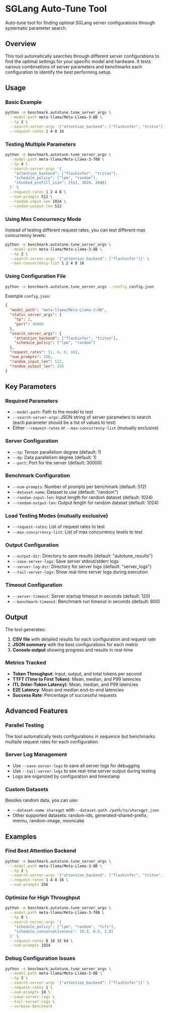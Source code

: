 # SGLang Auto-Tune Tool

Auto-tune tool for finding optimal SGLang server configurations through systematic parameter search.

## Overview

This tool automatically searches through different server configurations to find the optimal settings for your specific model and hardware. It tests various combinations of server parameters and benchmarks each configuration to identify the best performing setup.

## Usage

### Basic Example

```bash
python -m benchmark.autotune.tune_server_args \
  --model-path meta-llama/Meta-Llama-3-8B \
  --tp 2 \
  --search-server-args '{"attention_backend": ["flashinfer", "triton"]}' \
  --request-rates 1 4 8 16
```

### Testing Multiple Parameters

```bash
python -m benchmark.autotune.tune_server_args \
  --model-path meta-llama/Meta-Llama-3-70B \
  --tp 4 \
  --search-server-args '{
    "attention_backend": ["flashinfer", "triton"],
    "schedule_policy": ["lpm", "random"],
    "chunked_prefill_size": [512, 1024, 2048]
  }' \
  --request-rates 1 2 4 8 \
  --num-prompts 512 \
  --random-input-len 1024 \
  --random-output-len 512
```

### Using Max Concurrency Mode

Instead of testing different request rates, you can test different max concurrency levels:

```bash
python -m benchmark.autotune.tune_server_args \
  --model-path meta-llama/Meta-Llama-3-8B \
  --tp 2 \
  --search-server-args '{"attention_backend": ["flashinfer"]}' \
  --max-concurrency-list 1 2 4 8 16
```

### Using Configuration File

```bash
python -m benchmark.autotune.tune_server_args --config config.json
```

Example `config.json`:
```json
{
  "model_path": "meta-llama/Meta-Llama-3-8B",
  "static_server_args": {
    "tp": 2,
    "port": 30000
  },
  "search_server_args": {
    "attention_backend": ["flashinfer", "triton"],
    "schedule_policy": ["lpm", "random"]
  },
  "request_rates": [1, 4, 8, 16],
  "num_prompts": 256,
  "random_input_len": 512,
  "random_output_len": 256
}
```

## Key Parameters

### Required Parameters
- `--model-path`: Path to the model to test
- `--search-server-args`: JSON string of server parameters to search (each parameter should be a list of values to test)
- Either `--request-rates` or `--max-concurrency-list` (mutually exclusive)

### Server Configuration
- `--tp`: Tensor parallelism degree (default: 1)
- `--dp`: Data parallelism degree (default: 1)
- `--port`: Port for the server (default: 30000)

### Benchmark Configuration
- `--num-prompts`: Number of prompts per benchmark (default: 512)
- `--dataset-name`: Dataset to use (default: "random")
- `--random-input-len`: Input length for random dataset (default: 1024)
- `--random-output-len`: Output length for random dataset (default: 1024)

### Load Testing Modes (mutually exclusive)
- `--request-rates`: List of request rates to test
- `--max-concurrency-list`: List of max concurrency levels to test

### Output Configuration
- `--output-dir`: Directory to save results (default: "autotune_results")
- `--save-server-logs`: Save server stdout/stderr logs
- `--server-log-dir`: Directory for server logs (default: "server_logs")
- `--tail-server-logs`: Show real-time server logs during execution

### Timeout Configuration
- `--server-timeout`: Server startup timeout in seconds (default: 120)
- `--benchmark-timeout`: Benchmark run timeout in seconds (default: 600)

## Output

The tool generates:
1. **CSV file** with detailed results for each configuration and request rate
2. **JSON summary** with the best configurations for each metric
3. **Console output** showing progress and results in real-time

### Metrics Tracked
- **Token Throughput**: Input, output, and total tokens per second
- **TTFT (Time to First Token)**: Mean, median, and P99 latencies
- **ITL (Inter-Token Latency)**: Mean, median, and P99 latencies
- **E2E Latency**: Mean and median end-to-end latencies
- **Success Rate**: Percentage of successful requests

## Advanced Features

### Parallel Testing
The tool automatically tests configurations in sequence but benchmarks multiple request rates for each configuration.

### Server Log Management
- Use `--save-server-logs` to save all server logs for debugging
- Use `--tail-server-logs` to see real-time server output during testing
- Logs are organized by configuration and timestamp

### Custom Datasets
Besides random data, you can use:
- `--dataset-name sharegpt` with `--dataset-path /path/to/sharegpt.json`
- Other supported datasets: random-ids, generated-shared-prefix, mmmu, random-image, mooncake

## Examples

### Find Best Attention Backend
```bash
python -m benchmark.autotune.tune_server_args \
  --model-path meta-llama/Meta-Llama-3-8B \
  --tp 2 \
  --search-server-args '{"attention_backend": ["flashinfer", "triton", "trtllm_mha"]}' \
  --request-rates 1 4 8 16 \
  --num-prompts 256
```

### Optimize for High Throughput
```bash
python -m benchmark.autotune.tune_server_args \
  --model-path meta-llama/Meta-Llama-3-70B \
  --tp 8 \
  --search-server-args '{
    "schedule_policy": ["lpm", "random", "fcfs"],
    "schedule_conservativeness": [0.3, 0.5, 1.0]
  }' \
  --request-rates 8 16 32 64 \
  --num-prompts 1024
```

### Debug Configuration Issues
```bash
python -m benchmark.autotune.tune_server_args \
  --model-path meta-llama/Meta-Llama-3-8B \
  --tp 2 \
  --search-server-args '{"attention_backend": ["flashinfer"]}' \
  --request-rates 1 \
  --num-prompts 10 \
  --save-server-logs \
  --tail-server-logs \
  --verbose-benchmark
```